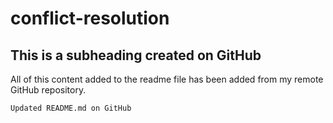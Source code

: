 # conflict-resolution

  ## This is a subheading created on GitHub

  All of this content added to the readme file has been added from my remote GitHub repository.
  
  
  
  `Updated README.md on GitHub`
